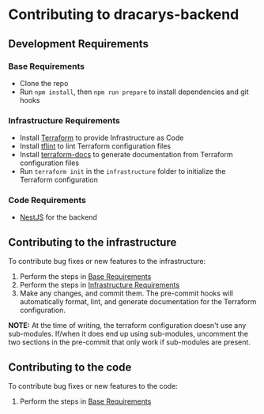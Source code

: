 # Contributing to dracarys-backend
## Development Requirements
### Base Requirements
- Clone the repo
- Run `npm install`, then `npm run prepare` to install dependencies and git hooks

### Infrastructure Requirements
- Install [Terraform](https://www.terraform.io/) to provide Infrastructure as Code
- Install [tflint](https://github.com/terraform-linters/tflint) to lint Terraform configuration files
- Install [terraform-docs](https://terraform-docs.io/) to generate documentation from Terraform configuration files
- Run `terraform init` in the `infrastructure` folder to initialize the Terraform configuration

### Code Requirements
- [NestJS](https://nestjs.com/) for the backend

## Contributing to the infrastructure
To contribute bug fixes or new features to the infrastructure:
1. Perform the steps in [Base Requirements](#base-requirements)
2. Perform the steps in [Infrastructure Requirements](#infrastructure-requirements)
4. Make any changes, and commit them. The pre-commit hooks will automatically format, lint, and generate documentation for the Terraform configuration.

**NOTE:** At the time of writing, the terraform configuration doesn't use any sub-modules. If/when it does end up using sub-modules, uncomment the two sections in the pre-commit that only work if sub-modules are present.

## Contributing to the code
To contribute bug fixes or new features to the code:
1. Perform the steps in [Base Requirements](#base-requirements)